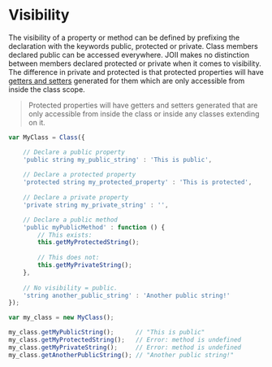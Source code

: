 # Visibility

The visibility of a property or method can be defined by prefixing the
declaration with the keywords public, protected or private. Class members
declared public can be accessed everywhere. JOII makes no distinction
between members declared protected or private when it comes to visibility. The
difference in private and protected is that protected properties will have
[getters and setters](/class/getters-and-setters) generated for them which are
only accessible from inside the class scope.

> Protected properties will have getters and setters generated that are only
> accessible from inside the class or inside any classes extending on it.

```javascript
var MyClass = Class({

    // Declare a public property
    'public string my_public_string' : 'This is public',
    
    // Declare a protected property
    'protected string my_protected_property' : 'This is protected',
    
    // Declare a private property
    'private string my_private_string' : '',

    // Declare a public method
    'public myPublicMethod' : function () {
        // This exists:
        this.getMyProtectedString();
        
        // This does not:
        this.getMyPrivateString();
    },
    
    // No visibility = public.
    'string another_public_string' : 'Another public string!'
});

var my_class = new MyClass();

my_class.getMyPublicString();      // "This is public"
my_class.getMyProtectedString();   // Error: method is undefined
my_class.getMyPrivateString();     // Error: method is undefined
my_class.getAnotherPublicString(); // "Another public string!"
```
